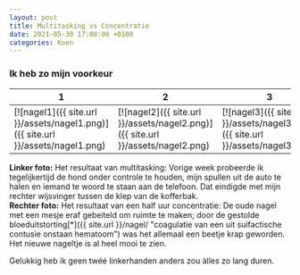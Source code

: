 ```yaml
---
layout: post
title: Multitasking vs Concentratie
date: 2021-05-30 17:00:00 +0100
categories: Koen
---
```


### Ik heb zo mijn voorkeur

| 1 | 2 | 3 |
| ---|---|---|
|[![nagel1]({{ site.url }}/assets/nagel1.png)]({{ site.url }}/assets/nagel1.png)|[![nagel2]({{ site.url }}/assets/nagel2.png)]({{ site.url }}/assets/nagel2.png)|[![nagel3]({{ site.url }}/assets/nagel3.png)]({{ site.url }}/assets/nagel3.png)|

**Linker foto:** Het resultaat van multitasking: Vorige week probeerde ik tegelijkertijd de hond onder controle te houden, mijn spullen uit de auto te halen en iemand te woord te staan aan de telefoon. Dat eindigde met mijn rechter wijsvinger tussen de klep van de kofferbak.  
**Rechter foto:** Het resultaat van een half uur concentratie: De oude nagel met een mesje eraf gebeiteld om ruimte te maken; door de gestolde bloeduitstorting[*]({{ site.url }}/nagel/ "coagulatie van een uit suifactische contusie onstaan hematoom") was het allemaal een beetje krap geworden. Het nieuwe nageltje is al heel mooi te zien.

Gelukkig heb ik geen twéé linkerhanden anders zou àlles zo lang duren.
